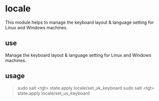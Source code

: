 # locale

This module helps to manage the keyboard layout & language setting for Linux and Windows machines.

## use
Manage the keyboard layout & language setting for Linux and Windows machines.

## usage
> sudo salt \<tgt> state.apply locale/set_uk_keyboard
> sudo salt \<tgt> state.apply locale/set_us_keyboard
	
